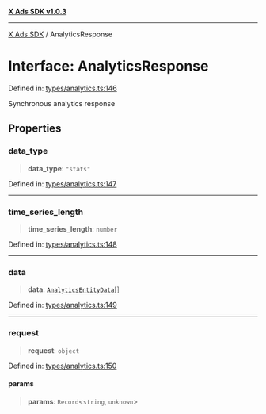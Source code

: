 [**X Ads SDK v1.0.3**](../README.md)

***

[X Ads SDK](../globals.md) / AnalyticsResponse

# Interface: AnalyticsResponse

Defined in: [types/analytics.ts:146](https://github.com/kage1020/x-ads-sdk/blob/main/src/types/analytics.ts#L146)

Synchronous analytics response

## Properties

### data\_type

> **data\_type**: `"stats"`

Defined in: [types/analytics.ts:147](https://github.com/kage1020/x-ads-sdk/blob/main/src/types/analytics.ts#L147)

***

### time\_series\_length

> **time\_series\_length**: `number`

Defined in: [types/analytics.ts:148](https://github.com/kage1020/x-ads-sdk/blob/main/src/types/analytics.ts#L148)

***

### data

> **data**: [`AnalyticsEntityData`](AnalyticsEntityData.md)[]

Defined in: [types/analytics.ts:149](https://github.com/kage1020/x-ads-sdk/blob/main/src/types/analytics.ts#L149)

***

### request

> **request**: `object`

Defined in: [types/analytics.ts:150](https://github.com/kage1020/x-ads-sdk/blob/main/src/types/analytics.ts#L150)

#### params

> **params**: `Record`\<`string`, `unknown`\>
